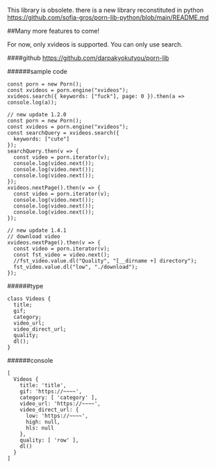 

This library is obsolete. there is a new library reconstituted in python
https://github.com/sofia-gros/porn-lib-python/blob/main/README.md

##Many more features to come!

For now, only xvideos is supported.
You can only use search.

####github
https://github.com/darpakyokutyou/porn-lib

######sample code
```javascript:sample code
const porn = new Porn();
const xvideos = porn.engine("xvideos");
xvideos.search({ keywords: ["fuck"], page: 0 }).then(a => console.log(a));

// new update 1.2.0
const porn = new Porn();
const xvideos = porn.engine("xvideos");
const searchQuery = xvideos.search({
  keywords: ["cute"]
});
searchQuery.then(v => {
  const video = porn.iterator(v);
  console.log(video.next());
  console.log(video.next());
  console.log(video.next());
});
xvideos.nextPage().then(v => {
  const video = porn.iterator(v);
  console.log(video.next());
  console.log(video.next());
  console.log(video.next());
});

// new update 1.4.1
// download video
xvideos.nextPage().then(v => {
  const video = porn.iterator(v);
  const fst_video = video.next();
  //fst_video.value.dl("Quality", "[__dirname +] directory");
  fst_video.value.dl("low", "./download");
});

```
######type
```console
class Videos {
  title;
  gif;
  category;
  video_url;
  video_direct_url;
  quality;
  dl();
}
```

######console
```console
[
  Videos {
    title: 'title',
    gif: 'https://~~~~',
    category: [ 'category' ],
    video_url: 'https://~~~~',
    video_direct_url: {
      low: 'https://~~~~',
      high: null,
      hls: null
    },
    quality: [ 'row' ],
    dl()
  }
]
```
